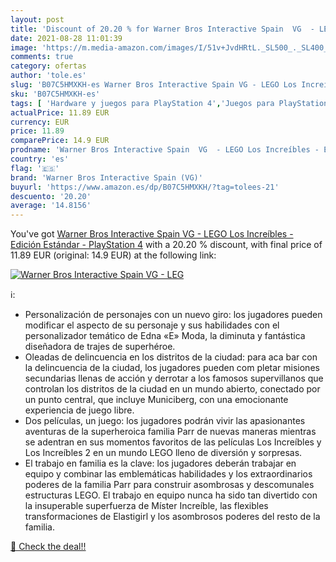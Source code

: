 ```yaml
---
layout: post
title: 'Discount of 20.20 % for Warner Bros Interactive Spain  VG  - LEG'
date: 2021-08-28 11:01:39
image: 'https://m.media-amazon.com/images/I/51v+JvdHRtL._SL500_._SL400_.jpg'
comments: true
category: ofertas
author: 'tole.es'
slug: 'B07C5HMXKH-es Warner Bros Interactive Spain VG - LEGO Los Increíbles -...'
sku: 'B07C5HMXKH-es'
tags: [ 'Hardware y juegos para PlayStation 4','Juegos para PlayStation 4','Videojuegos','lego','warner bros interactive spain (vg)', ]
actualPrice: 11.89 EUR
currency: EUR
price: 11.89
comparePrice: 14.9 EUR
prodname: 'Warner Bros Interactive Spain  VG  - LEGO Los Increíbles - Edición Estándar - PlayStation 4'
country: 'es'
flag: '🇪🇸'
brand: 'Warner Bros Interactive Spain (VG)'
buyurl: 'https://www.amazon.es/dp/B07C5HMXKH/?tag=tolees-21'
descuento: '20.20'
average: '14.8156'
---
```


You've got [Warner Bros Interactive Spain  VG  - LEGO Los Increíbles - Edición Estándar - PlayStation 4](https://www.amazon.es/dp/B07C5HMXKH/?tag=tolees-21) with a  20.20 % discount, with final price of 11.89 EUR (original: 14.9 EUR) at the following link:

[![Warner Bros Interactive Spain  VG  - LEG](https://m.media-amazon.com/images/I/51v+JvdHRtL._SL500_._SL400_.jpg)](https://www.amazon.es/dp/B07C5HMXKH/?tag=tolees-21)

ℹ️:

- Personalización de personajes con un nuevo giro: los jugadores pueden modificar el aspecto de su personaje y sus habilidades con el personalizador temático de Edna «E» Moda, la diminuta y fantástica diseñadora de trajes de superhéroe.
- Oleadas de delincuencia en los distritos de la ciudad: para aca bar con la delincuencia de la ciudad, los jugadores pueden com pletar misiones secundarias llenas de acción y derrotar a los famosos supervillanos que controlan los distritos de la ciudad en un mundo abierto, conectado por un punto central, que incluye Municiberg, con una emocionante experiencia de juego libre.
- Dos películas, un juego: los jugadores podrán vivir las apasionantes aventuras de la superheroica familia Parr de nuevas maneras mientras se adentran en sus momentos favoritos de las películas Los Increíbles y Los Increíbles 2 en un mundo LEGO lleno de diversión y sorpresas.
- El trabajo en familia es la clave: los jugadores deberán trabajar en equipo y combinar las emblemáticas habilidades y los extraordinarios poderes de la familia Parr para construir asombrosas y descomunales estructuras LEGO. El trabajo en equipo nunca ha sido tan divertido con la insuperable superfuerza de Míster Increíble, las flexibles transformaciones de Elastigirl y los asombrosos poderes del resto de la familia.

[🛒 Check the deal!!](https://www.amazon.es/dp/B07C5HMXKH/?tag=tolees-21)

